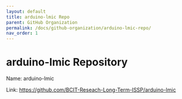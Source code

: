 ```yaml
---
layout: default
title: arduino-lmic Repo
parent: GitHub Organization
permalink: /docs/github-organization/arduino-lmic-repo/
nav_order: 1
---
```


# arduino-lmic Repository

Name: arduino-lmic

Link: <a href="https://github.com/BCIT-Reseach-Long-Term-ISSP/arduino-lmic">https://github.com/BCIT-Reseach-Long-Term-ISSP/arduino-lmic</a>
